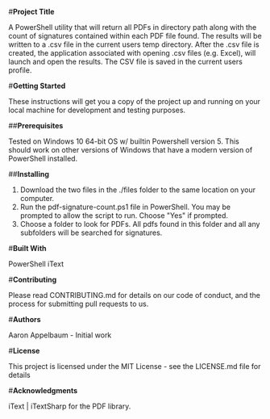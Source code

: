 #**Project Title**

A PowerShell utility that will return all PDFs in directory path along with the count of signatures contained within each PDF file found. The results will be written to a .csv file in the current users temp directory. After the .csv file is created, the application associated with opening .csv files (e.g. Excel), will launch and open the results. The CSV file is saved in the current users profile.

#**Getting Started**

These instructions will get you a copy of the project up and running on your local machine for development and testing purposes.

##**Prerequisites**

Tested on Windows 10 64-bit OS w/ builtin Powershell version 5. This should work on other versions of Windows that have
a modern version of PowerShell installed.  

##**Installing**

1. Download the two files in the ./files folder to the same location on your computer.
2. Run the pdf-signature-count.ps1 file in PowerShell. You may be prompted to allow the script to run. Choose "Yes" if prompted.
3. Choose a folder to look for PDFs. All pdfs found in this folder and all any subfolders will be searched for signatures.

#**Built With**

PowerShell
iText

#**Contributing**

Please read CONTRIBUTING.md for details on our code of conduct, and the process for submitting pull requests to us.

#**Authors**

Aaron Appelbaum - Initial work

#**License**

This project is licensed under the MIT License - see the LICENSE.md file for details

#**Acknowledgments**

iText | iTextSharp for the PDF library.
